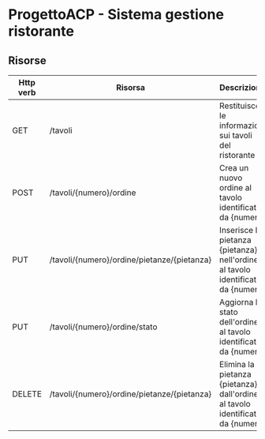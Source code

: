 # ProgettoACP - Sistema gestione ristorante

## Risorse
| Http verb | Risorsa                                     | Descrizione                                                                     |
|-----------|---------------------------------------------|---------------------------------------------------------------------------------|
| GET       | /tavoli                                     | Restituisce le informazioni sui tavoli del ristorante                           |
| POST      | /tavoli/{numero}/ordine                     | Crea un nuovo ordine al tavolo identificato da {numero}                         |
| PUT       | /tavoli/{numero}/ordine/pietanze/{pietanza} | Inserisce la pietanza {pietanza} nell'ordine al tavolo identificato da {numero} |
| PUT       | /tavoli/{numero}/ordine/stato               | Aggiorna lo stato dell'ordine al tavolo identificato da {numero}                |
| DELETE    | /tavoli/{numero}/ordine/pietanze/{pietanza} | Elimina la pietanza {pietanza} dall'ordine al tavolo identificato da {numero}   |
